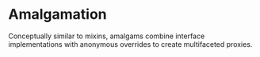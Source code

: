 # Amalgamation

Conceptually similar to mixins, amalgams combine interface implementations with anonymous overrides to create multifaceted proxies.
